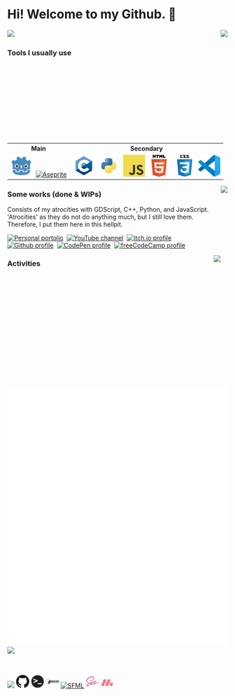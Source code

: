 <h1>Hi! Welcome to my Github. 👋</h1>

<img src="https://www.icegif.com/wp-content/uploads/icegif-2013.gif" align="right" height="258px"><img src="https://readme-typing-svg.herokuapp.com?font=Courier&size=20&duration=2000&multiline=true&width=490&height=80&lines=var+name+%3A%3D+%22DeanAbad%22;var+langs+%3A%3D+%5B+%22C%2B%2B%22+%2C+%22Python%22%5D;var+scripts+%3A%3D+%5B%22GDScript%22%2C+%22JavaScript%22%5D;%C2%A0">

<h3>Tools I usually use</h3>
<table>
    <tr>
        <th>Main</th><th>Secondary</th>
    </tr>
    <tr>
        <td>
            <a href="https://godotengine.org" target="_blank"><img src="https://raw.githubusercontent.com/godotengine/godot/master/main/app_icon.png" alt="Godot Engine" title="Godot Engine" width="50px"></a>&nbsp;&nbsp;<a href="https://www.aseprite.org/" target="_blank"><img src="https://raw.githubusercontent.com/aseprite/aseprite/main/data/icons/ase64.png" alt="Aseprite" title="Aseprite" width="50px"></a>
        </td>
        <td>
            <a href="https://isocpp.org" target="_blank"><img alt="C++" title="C++" width="50px" src="https://raw.githubusercontent.com/github/explore/f3e22f0dca2be955676bc70d6214b95b13354ee8/topics/c/c.png"></a>&nbsp;&nbsp;<a href="https://www.python.org" target="_blank"><img alt="Python" title="Python" width="50px" src="https://raw.githubusercontent.com/github/explore/80688e429a7d4ef2fca1e82350fe8e3517d3494d/topics/python/python.png"></a>&nbsp;&nbsp;<img alt="JavaScript" title="JavaScript" width="50px" src="https://raw.githubusercontent.com/github/explore/80688e429a7d4ef2fca1e82350fe8e3517d3494d/topics/javascript/javascript.png"></a>&nbsp;&nbsp;<a href="https://html.spec.whatwg.org/multipage/" target="_blank"><img alt="HTML5" title="HTML5" width="50px" src="https://raw.githubusercontent.com/github/explore/80688e429a7d4ef2fca1e82350fe8e3517d3494d/topics/html/html.png"></a>&nbsp;&nbsp;<a href="https://www.w3.org/Style/CSS/Overview.en.html" target="_blank"><img alt="CSS3" title="CSS3" width="50px" src="https://raw.githubusercontent.com/github/explore/80688e429a7d4ef2fca1e82350fe8e3517d3494d/topics/css/css.png"></a>&nbsp;&nbsp;<a href="https://code.visualstudio.com" target="_blank"><img alt="Visual Studio Code" title="Visual Studio Code" width="50px" src="https://raw.githubusercontent.com/github/explore/80688e429a7d4ef2fca1e82350fe8e3517d3494d/topics/visual-studio-code/visual-studio-code.png"></a>
        </td>
    </tr>
</table>

<img src="https://forums.terraria.org/index.php?attachments/slime-town-3-gif.369446/" align="right" height="200px"><h3>Some works (done & WIPs)</h3>
<p>Consists of my atrocities with GDScript, C++, Python, and JavaScript.
'Atrocities' as they do not do anything much, but I still love them.
Therefore, I put them here in this hellpit.</p>

<a href="https://deanabad.github.io/Personal_Portfolio/" target="_blank"><img src="https://img.shields.io/badge/website-5094f0?style=for-the-badge&logo=About.me&logoColor=white" alt="Personal portolio" title="Personal portolio"></a>&nbsp;&nbsp;<a href="https://www.youtube.com/channel/UCIbFglT-SmEPmeGTXxUipZA" target="_blank"><img src="https://img.shields.io/badge/YouTube-5094f0?style=for-the-badge&logo=youtube&logoColor=white" alt="YouTube channel" title="YouTube channel"></a>&nbsp;&nbsp;<a href="https://deanabad.itch.io" target="_blank"><img src="https://img.shields.io/badge/Itch.io-5094f0?style=for-the-badge&logo=itchdotio&logoColor=white" alt="itch.io profile" title="itch.io profile"></a>&nbsp;&nbsp;<a href="https://github.com/DeanAbad" target="_blank"><img src="https://img.shields.io/badge/GitHub-f34b7d?style=for-the-badge&logo=github&logoColor=white" alt="Github profile" title="Github profile"></a>&nbsp;&nbsp;<a href="https://codepen.io/DeanAbad" target="_blank"><img src="https://img.shields.io/badge/Codepen-f34b7d?style=for-the-badge&logo=codepen&logoColor=white" alt="CodePen profile" title="CodePen profile"></a>&nbsp;&nbsp;<a href="https://www.freecodecamp.org/deanabad" target="_blank"><img src="https://img.shields.io/badge/Freecodecamp-f34b7d.svg?&style=for-the-badge&logo=freecodecamp&logoColor=white" alt="freeCodeCamp profile" title="freeCodeCamp profile"></a>

<img src="https://thumbs.gfycat.com/PettyInexperiencedGermanshepherd-max-1mb.gif" align="right" height="300px"><h3>Activities</h3>
<a title="Visit my Github repositories" href="https://github.com/DeanAbad?tab=repositories" target="_blank"><img src="https://raw.githubusercontent.com/DeanAbad/GithubStats/master/generated/overview.svg"></a><br>
<a title="Visit my Github repositories" href="https://github.com/DeanAbad?tab=repositories" target="_blank"><img src="https://raw.githubusercontent.com/DeanAbad/GithubStats/master/generated/languages.svg"></a><a title="Visit my Github repositories" href="https://github.com/DeanAbad?tab=repositories" target="_blank"><img src="https://github-profile-trophy.vercel.app/?username=DeanAbad&no-frame=true&row=2&column=4"></a>

<br>

<a href="https://open.spotify.com/user/31okxaqyjgfwqsgnlggepdkaanju" target="_blank"><img src="https://github-readme-spotify-ebon.vercel.app/api/spotify" /></a>
<a href="https://github.com" target="_blank"><img alt="Github" title="Github | VSC Source Control" width="30px" src="https://raw.githubusercontent.com/github/explore/78df643247d429f6cc873026c0622819ad797942/topics/github/github.png" /></a> <a href="https://github.com/microsoft/terminal" target="_blank"><img alt="Terminal" title="Terminal | Windows Terminal" width="30px" src="https://raw.githubusercontent.com/github/explore/d92924b1d925bb134e308bd29c9de6c302ed3beb/topics/terminal/terminal.png" /></a> <a href="https://www.gnu.org/software/bash/" target="_blank"><img alt="Bash" title="Bash | MSYS2" width="30px" src="https://raw.githubusercontent.com/github/explore/80688e429a7d4ef2fca1e82350fe8e3517d3494d/topics/bash/bash.png" /></a> <a href="sfml-dev.org/index.php" target="_blank"><img alt="SFML" title="SFML" width="30px" src="https://raw.githubusercontent.com/SFML/SFML/master/examples/assets/logo.png" /></a> <a href="https://www.javascript.com" target="_blank"> <a href="https://sass-lang.com" target="_blank"><img alt="Sass" title="Sass" width="30px" src="https://raw.githubusercontent.com/github/explore/80688e429a7d4ef2fca1e82350fe8e3517d3494d/topics/sass/sass.png" /></a> <a href="https://materializecss.com" target="_blank"><img alt="Materialize" title="Materialize" width="30px" src="https://raw.githubusercontent.com/Dogfalo/materialize/v1-dev/images/m-logo-salmon.png" /></a>
